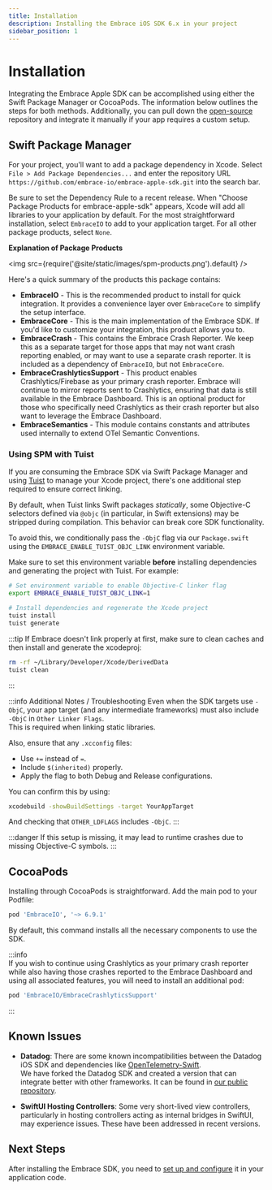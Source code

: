 ```yaml
---
title: Installation
description: Installing the Embrace iOS SDK 6.x in your project
sidebar_position: 1
---
```


# Installation

Integrating the Embrace Apple SDK can be accomplished using either the Swift Package Manager or CocoaPods. The information below outlines the steps for both methods. Additionally, you can pull down the [open-source](https://github.com/embrace-io/embrace-apple-sdk) repository and integrate it manually if your app requires a custom setup.

## Swift Package Manager

For your project, you'll want to add a package dependency in Xcode. Select `File > Add Package Dependencies...`
and enter the repository URL `https://github.com/embrace-io/embrace-apple-sdk.git` into the search bar.

Be sure to set the Dependency Rule to a recent release. When "Choose Package Products for embrace-apple-sdk" appears, Xcode will add all libraries to your application by default. For the most straightforward installation, select `EmbraceIO` to add to your application target. For all other package products, select `None`.

**Explanation of Package Products**

<img src={require('@site/static/images/spm-products.png').default} />

Here's a quick summary of the products this package contains:

- **EmbraceIO** - This is the recommended product to install for quick integration. It provides a convenience layer over `EmbraceCore` to simplify the setup interface.
- **EmbraceCore** - This is the main implementation of the Embrace SDK. If you'd like to customize your integration, this product allows you to.
- **EmbraceCrash** - This contains the Embrace Crash Reporter. We keep this as a separate target for those apps that may not want crash reporting enabled, or may want to use a separate crash reporter. It is included as a dependency of `EmbraceIO`, but not `EmbraceCore`.
- **EmbraceCrashlyticsSupport** - This product enables Crashlytics/Firebase as your primary crash reporter. Embrace will continue to mirror reports sent to Crashlytics, ensuring that data is still available in the Embrace Dashboard. This is an optional product for those who specifically need Crashlytics as their crash reporter but also want to leverage the Embrace Dashboard.
- **EmbraceSemantics** - This module contains constants and attributes used internally to extend OTel Semantic Conventions.

### Using SPM with Tuist

If you are consuming the Embrace SDK via Swift Package Manager and using [Tuist](https://tuist.dev/) to manage your Xcode project, there's one additional step required to ensure correct linking.

By default, when Tuist links Swift packages _statically_, some Objective-C selectors defined via `@objc` (in particular, in Swift extensions) may be stripped during compilation. This behavior can break core SDK functionality.

To avoid this, we conditionally pass the `-ObjC` flag via our `Package.swift` using the `EMBRACE_ENABLE_TUIST_OBJC_LINK` environment variable.

Make sure to set this environment variable **before** installing dependencies and generating the project with Tuist. For example:

```bash
# Set environment variable to enable Objective-C linker flag
export EMBRACE_ENABLE_TUIST_OBJC_LINK=1

# Install dependencies and regenerate the Xcode project
tuist install
tuist generate
```

:::tip
If Embrace doesn't link properly at first, make sure to clean caches and then install and generate the xcodeproj:
```bash
rm -rf ~/Library/Developer/Xcode/DerivedData
tuist clean
```
:::

:::info Additional Notes / Troubleshooting
Even when the SDK targets use `-ObjC`, your app target (and any intermediate frameworks) must also include `-ObjC` in `Other Linker Flags`.  
This is required when linking static libraries.

Also, ensure that any `.xcconfig` files:
- Use `+=` instead of `=`.
- Include `$(inherited)` properly.
- Apply the flag to both Debug and Release configurations.

You can confirm this by using:
```bash
xcodebuild -showBuildSettings -target YourAppTarget
```
And checking that `OTHER_LDFLAGS` includes `-ObjC`.
:::

:::danger
If this setup is missing, it may lead to runtime crashes due to missing Objective-C symbols.
:::

## CocoaPods

Installing through CocoaPods is straightforward. Add the main pod to your Podfile:

```ruby
pod 'EmbraceIO', '~> 6.9.1'
``` 

By default, this command installs all the necessary components to use the SDK.

:::info  
If you wish to continue using Crashlytics as your primary crash reporter while also
having those crashes reported to the Embrace Dashboard and using all associated features,
you will need to install an additional pod:
```ruby
pod 'EmbraceIO/EmbraceCrashlyticsSupport'
```
:::

## Known Issues

- **Datadog**: There are some known incompatibilities between the Datadog iOS SDK and dependencies like [OpenTelemetry-Swift](https://github.com/open-telemetry/opentelemetry-swift/).  
We have forked the Datadog SDK and created a version that can integrate better with other frameworks. It can be found in [our public repository](https://github.com/embrace-io/dd-sdk-ios).

- **SwiftUI Hosting Controllers**: Some very short-lived view controllers, particularly in hosting controllers acting as internal bridges in SwiftUI, may experience issues. These have been addressed in recent versions.

## Next Steps

After installing the Embrace SDK, you need to [set up and configure](/ios/6x/getting-started/basic-setup.md) it in your application code.
